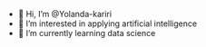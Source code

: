 - 👋 Hi, I’m @Yolanda-kariri
- 👀 I’m interested in applying artificial intelligence
- 🌱 I’m currently learning data science

<!---
Yolanda-kariri/Yolanda-kariri is a ✨ special ✨ repository because its `README.md` (this file) appears on your GitHub profile.
You can click the Preview link to take a look at your changes.
--->
